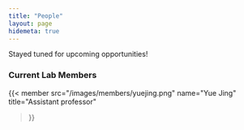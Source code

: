 ```yaml
---
title: "People"
layout: page
hidemeta: true
---
```


<span>
Stayed tuned for upcoming opportunities!
</span>

<style>
.group-member {
  display: flex;
  align-items: center;
  margin-bottom: 2rem;
}
.group-member img {
  width: 80px;
  height: 80px;
  border-radius: 50%;
  margin-right: 1rem;
  object-fit: cover;
}
.group-member .info {
  line-height: 1.4;
}
</style>


### Current Lab Members


<!-- Lab Member: Yue Jing -->
{{< member
    src="/images/members/yuejing.png"
    name="Yue Jing"
    title="Assistant professor"
>}}




